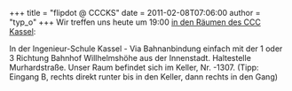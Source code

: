 +++
title = "flipdot @ CCCKS"
date = 2011-02-08T07:06:00
author = "typ_o"
+++
Wir treffen uns heute um 19:00 [in den Räumen des CCC
Kassel](http://maps.google.de/maps?q=kassel,+wilhelmsh%C3%B6her+allee+73&hl=de&ie=UTF8&ll=51.311308,9.47338&spn=0.006284,0.011061&sll=51.312273,9.473723&sspn=0.006284,0.011061&t=h&z=17):  
  
In der Ingenieur-Schule Kassel - Via Bahnanbindung einfach mit der 1
oder 3 Richtung Bahnhof Willhelmshöhe aus der Innenstadt. Haltestelle
Murhardstraße. Unser Raum befindet sich im Keller, Nr. -1307. (Tipp:
Eingang B, rechts direkt runter bis in den Keller, dann rechts in den
Gang)
